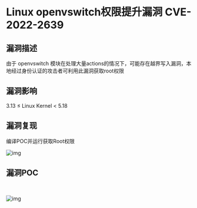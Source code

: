 # Linux openvswitch权限提升漏洞 CVE-2022-2639

## 漏洞描述

由于 openvswitch 模块在处理大量actions的情况下，可能存在越界写入漏洞，本地经过身份认证的攻击者可利用此漏洞获取root权限

## 漏洞影响

<a-checkbox checked>3.13 ≤ Linux Kernel < 5.18</a-checkbox></br>

## 漏洞复现

编译POC并运行获取Root权限

![img](/assets/PeiQi-Wiki/img/1662988352457-04a0b848-d505-44d1-9e25-44854a3c8027.png)

## 漏洞POC

<a-alert type="success" message="https://github.com/avboy1337/CVE-2022-2639-PipeVersion" description="" showIcon>
</a-alert>

</br>

![img](/assets/PeiQi-Wiki/img/1662988494124-05b56abc-8cf4-496b-a1f8-322257f3d08b.png)